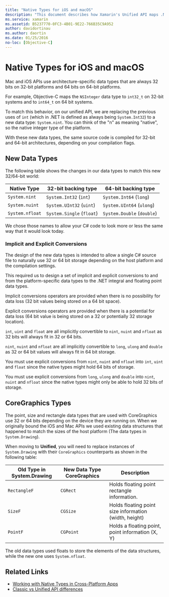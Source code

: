 ```yaml
---
title: "Native Types for iOS and macOS"
description: "This document describes how Xamarin's Unified API maps .NET types to 32-bit and 64-bit native types, as necessary based on compilation target architecture."
ms.service: xamarin
ms.assetid: B5237770-0FC3-4B01-9E22-766B35C9A952
author: davidortinau
ms.author: daortin
ms.date: 01/25/2016
no-loc: [Objective-C]
---
```


# Native Types for iOS and macOS

Mac and iOS APIs use architecture-specific data types that are always
32 bits on 32-bit platforms and 64 bits on 64-bit platforms.

For example, Objective-C maps the `NSInteger` data type to `int32_t` on
32-bit systems and to `int64_t` on 64 bit systems.

To match this behavior, on our unified API, we are replacing the previous
uses of `int` (which in .NET is defined as always being `System.Int32`)
to a new data type: `System.nint`. You can think of the "n" as meaning
"native", so the native integer type of the platform.

With these new data types, the same source code is compiled for 32-bit and
64-bit architectures, depending on your compilation flags.

## New Data Types

The following table shows the changes in our data types to
match this new 32/64-bit world:

|Native Type|32-bit backing type|64-bit backing type|
|--- |--- |--- |
|`System.nint`|`System.Int32` (`int`)|`System.Int64` (`long`)|
|`System.nuint`|`System.UInt32` (`uint`)|`System.UInt64` (`ulong`)|
|`System.nfloat`|`System.Single` (`float`)|`System.Double` (`double`)|

We chose those names to allow your C# code to look more or
less the same way that it would look today.

### Implicit and Explicit Conversions

The design of the new data types is intended to allow
a single C# source file to naturally use 32 or 64 bit storage
depending on the host platform and the compilation settings.

This required us to design a set of implicit and explicit
conversions to and from the platform-specific data types to
the .NET integral and floating point data types.

Implicit conversions operators are provided when there is
no possibility for data loss (32 bit values being stored on a
64 bit space).

Explicit conversions operators are provided when there is a
potential for data loss (64 bit value is being stored on a 32
or potentially 32 storage location).

`int`, `uint` and `float`
are all implicitly convertible
to `nint`, `nuint`
and `nfloat` as 32 bits will always fit in 32 or 64
bits.

`nint`, `nuint`
and `nfloat` are all implicitly convertible to `long`, `ulong` and `double`
as 32 or 64 bit values will always fit in 64 bit storage.

You must use explicit conversions
from `nint`, `nuint`
and `nfloat`
into `int`, `uint`
and `float` since the native types might hold 64
bits of storage.

You must use explicit conversions
from `long`, `ulong`
and `double`
into `nint`, `nuint`
and `nfloat` since the native types might only be
able to hold 32 bits of storage.

## CoreGraphics Types

The point, size and rectangle data types that are used with
CoreGraphics use 32 or 64 bits depending on the device they
are running on.  When we originally bound the iOS and Mac APIs
we used existing data structures that happened to match the
sizes of the host platform (The data types in `System.Drawing`).

When moving to **Unified**, you will need to replace instances of `System.Drawing` with their `CoreGraphics` counterparts as shown in the following table:

|Old Type in System.Drawing|New Data Type CoreGraphics|Description|
|--- |--- |--- |
|`RectangleF`|`CGRect`|Holds floating point rectangle information.|
|`SizeF`|`CGSize`|Holds floating point size information (width, height)|
|`PointF`|`CGPoint`|Holds a floating point, point information (X, Y)|

The old data types used floats to store the elements of the
data structures, while the new one uses `System.nfloat`.

## Related Links

- [Working with Native Types in Cross-Platform Apps](~/cross-platform/macios/native-types-cross-platform.md)
- [Classic vs Unified API differences](https://github.com/xamarin/release-notes-archive/blob/master/release-notes/ios/api_changes/classic-vs-unified-8.6.0/index.md)
